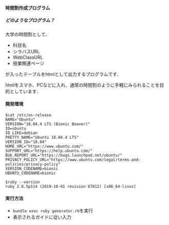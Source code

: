 #### 時間割作成プログラム

##### どのようなプログラム？
大学の時間割として、
- 科目名
- シラバスURL
- WebClassURL
- 授業関連ページ

が入ったテーブルをhtmlとして出力するプログラムです．

htmlをスマホ、PCなどに入れ、通常の時間割のように手軽にみられることを目的としています．

#### 開発環境
```
$cat /etc/os-release
NAME="Ubuntu"
VERSION="18.04.4 LTS (Bionic Beaver)"
ID=ubuntu
ID_LIKE=debian
PRETTY_NAME="Ubuntu 18.04.4 LTS"
VERSION_ID="18.04"
HOME_URL="https://www.ubuntu.com/"
SUPPORT_URL="https://help.ubuntu.com/"
BUG_REPORT_URL="https://bugs.launchpad.net/ubuntu/"
PRIVACY_POLICY_URL="https://www.ubuntu.com/legal/terms-and-policies/privacy-policy"
VERSION_CODENAME=bionic
UBUNTU_CODENAME=bionic
```
```
$ruby --version
ruby 2.6.5p114 (2019-10-01 revision 67812) [x86_64-linux]
```

#### 実行方法
- `bundle exec ruby generator.rb`を実行
- 表示されるガイドに従い入力
